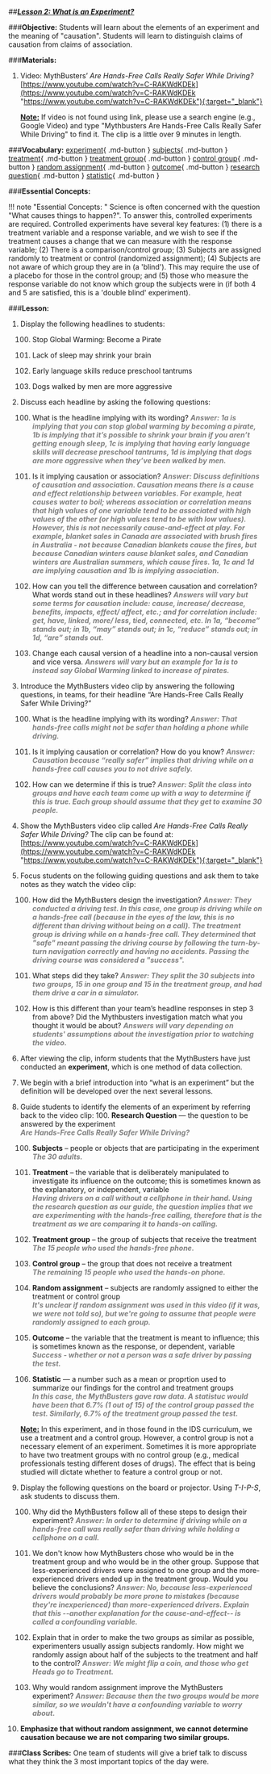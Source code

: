##***<u>Lesson 2: What is an Experiment?</u>***

###**Objective:**
Students will learn about the elements of an experiment and the meaning of "causation". Students will
learn to distinguish claims of causation from claims of association.

###**Materials:**
1. Video: MythBusters’ *Are Hands-Free Calls Really Safer While Driving?* <br> [https://www.youtube.com/watch?v=C-RAKWdKDEk](https://www.youtube.com/watch?v=C-RAKWdKDEk "https://www.youtube.com/watch?v=C-RAKWdKDEk"){:target="_blank"}

    **<u>Note:</u>** If video is not found using link, please use a search engine (e.g., Google Video) and type "Mythbusters Are Hands-Free Calls Really Safer While Driving" to find it. The clip is a little over 9 minutes in length.

###**Vocabulary:**
[experiment](../../vocabulary/unit3/#experiment "one method of data collection; something that can be repeated that has a set of possible results"){ .md-button }
[subjects](../../vocabulary/unit3/#subjects "people or objects that are participating in the experiment"){ .md-button }
[treatment](../../vocabulary/unit3/#treatment "the variable that is deliberately manipulated to investigate its influence on the outcome; this is sometimes known as the explanatory, or independent, variable "){ .md-button }
[treatment group](../../vocabulary/unit3/#treatment-group "the group of subjects that receive the treatment"){ .md-button }
[control group](../../vocabulary/unit3/#control-group "the group that does not receive a treatment"){ .md-button }
[random assignment](../../vocabulary/unit3/#random-assignment "subjects are randomly assigned to either the treatment or control group"){ .md-button }
[outcome](../../vocabulary/unit3/#outcome "the variable that the treatment is meant to influence; this is sometimes known as the response, or dependent, variable"){ .md-button }
[research question](../../vocabulary/unit3/#research-question "the question to be answered by the experiment"){ .md-button }
[statistic](../../vocabulary/unit3/#statistic "a term used for numbers that summarize a sample"){ .md-button }

###**Essential Concepts:**

!!! note "Essential Concepts: "
    Science is often concerned with the question "What causes things to happen?". To
    answer this, controlled experiments are required. Controlled experiments have several key features: (1)
    there is a treatment variable and a response variable, and we wish to see if the treatment causes a
    change that we can measure with the response variable; (2) There is a comparison/control group; (3)
    Subjects are assigned randomly to treatment or control (randomized assignment); (4) Subjects are not
    aware of which group they are in (a 'blind'). This may require the use of a placebo for those in the control
    group; and (5) those who measure the response variable do not know which group the subjects were in (if
    both 4 and 5 are satisfied, this is a 'double blind' experiment).

###**Lesson:**
1. Display the following headlines to students:

    100. Stop Global Warming: Become a Pirate

    100. Lack of sleep may shrink your brain

    100. Early language skills reduce preschool tantrums

    100. Dogs walked by men are more aggressive

2. Discuss each headline by asking the following questions:

    100. What is the headline implying with its wording? <span style="color:grey">***Answer: 1a is implying that you can stop global
    warming by becoming a pirate, 1b is implying that it’s possible to shrink your brain
    if you aren’t getting enough sleep, 1c is implying that having early language skills
    will decrease preschool tantrums, 1d is implying that dogs are more aggressive
    when they’ve been walked by men.***</span>

    100. Is it implying causation or association? <span style="color:grey">***Answer: Discuss definitions of causation and
    association. Causation means there is a cause and effect relationship between
    variables. For example, heat causes water to boil; whereas association or
    correlation means that high values of one variable tend to be associated with high
    values of the other (or high values tend to be with low values). However, this is not
    necessarily cause-and-effect at play. For example, blanket sales in Canada are
    associated with brush fires in Australia - not because Canadian blankets cause the
    fires, but because Canadian winters cause blanket sales, and Canadian winters are
    Australian summers, which cause fires. 1a, 1c and 1d are implying causation and
    1b is implying association.***</span>
    
    100. How can you tell the difference between causation and correlation? What words stand
    out in these headlines? <span style="color:grey">***Answers will vary but some terms for causation include:
    cause, increase/ decrease, benefits, impacts, effect/ affect, etc.; and for correlation
    include: get, have, linked, more/ less, tied, connected, etc. In 1a, “become” stands
    out; in 1b, “may” stands out; in 1c, “reduce” stands out; in 1d, “are” stands out.***</span>
    
    100. Change each causal version of a headline into a non-causal version and vice versa.
    <span style="color:grey">***Answers will vary but an example for 1a is to instead say Global Warming linked to
    increase of pirates.***</span>

3. Introduce the MythBusters video clip by answering the following questions, in teams, for their
headline “Are Hands-Free Calls Really Safer While Driving?”

    100. What is the headline implying with its wording? <span style="color:grey">***Answer: That hands-free calls might not be safer than holding a phone while driving.***</span>

    100. Is it implying causation or correlation? How do you know? <span style="color:grey">***Answer: Causation because
    “really safer” implies that driving while on a hands-free call causes you to not drive safely.***</span>

    100. How can we determine if this is true? <span style="color:grey">***Answer: Split the class into groups and have each team
    come up with a way to determine if this is true. Each group should assume that
    they get to examine 30 people.***</span>

4. Show the MythBusters video clip called *Are Hands-Free Calls Really Safer While Driving?* The clip can be found at: <br> [https://www.youtube.com/watch?v=C-RAKWdKDEk](https://www.youtube.com/watch?v=C-RAKWdKDEk "https://www.youtube.com/watch?v=C-RAKWdKDEk"){:target="_blank"}

5. Focus students on the following guiding questions and ask them to take notes as they watch the video clip:

    100. How did the MythBusters design the investigation? <span style="color:grey">***Answer: They conducted a driving test. In this case, one group is driving while on a hands-free call (because in the eyes of the law, this is no different than driving without being on a call). The treatment group is driving while on a hands-free call. They determined that "safe" meant passing the driving course by following the turn-by-turn navigation correctly and having no accidents. Passing the driving course was considered a "success".***</span>

    100. What steps did they take? <span style="color:grey">***Answer: They split the 30 subjects into two groups, 15 in one group and 15 in the treatment group, and had them drive a car in a simulator.***</span>

    100. How is this different than your team’s headline responses in step 3 from above? Did the Mythbusters investigation match what you thought it would be about? <span style="color:grey">***Answers will vary depending on students' assumptions about the investigation prior to watching the video.***</span>

6. After viewing the clip, inform students that the MythBusters have just conducted an **experiment**,
which is one method of data collection.

7. We begin with a brief introduction into “what is an experiment” but the definition will be developed
over the next several lessons.

8. Guide students to identify the elements of an experiment by referring back to the video clip:
    100. **Research Question** — the question to be answered by the experiment <br><span style="color:grey">***Are Hands-Free Calls Really Safer While Driving?***</span>

    100. **Subjects** – people or objects that are participating in the experiment <br><span style="color:grey">***The 30 adults.***</span>

    100. **Treatment** – the variable that is deliberately manipulated to investigate its influence on the outcome; this is sometimes known as the explanatory, or independent, variable <br><span style="color:grey">***Having drivers on a call without a cellphone in their hand. Using the research question as our guide, the question implies that we are experimenting with the hands-free calling, therefore that is the treatment as we are comparing it to hands-on calling.***</span>

    100. **Treatment group** – the group of subjects that receive the treatment <br><span style="color:grey">***The 15 people who used the hands-free phone.***</span>

    100. **Control group** – the group that does not receive a treatment <br><span style="color:grey">***The remaining 15 people who used the hands-on phone.***</span>

    100. **Random assignment** – subjects are randomly assigned to either the treatment or control
    group <br><span style="color:grey">***It's unclear if random assignment was used in this video (if it was, we were not told so), but we're going to assume that people were randomly assigned to each group.***</span>
    
    100. **Outcome** – the variable that the treatment is meant to influence; this is sometimes known as the response, or dependent, variable <br><span style="color:grey">***Success - whether or not a person was a safe driver by passing the test.***</span>
    
    100. **Statistic** — a number such as a mean or proprtion used to summarize our findings for the control and treatment groups <br> <span style="color:grey">***In this case, the MythBusters gave raw data. A statistuc would have been that 6.7% (1 out of 15) of the control group passed the test. Similarly, 6.7% of the treatment group passed the test.***</span>
    
    **<u>Note:</u>** In this experiment, and in those found in the IDS curriculum, we use a treatment and a
    control group. However, a control group is not a necessary element of an experiment. Sometimes
    it is more appropriate to have two treatment groups with no control group (e.g., medical
    professionals testing different doses of drugs). The effect that is being studied will dictate whether
    to feature a control group or not.

9. Display the following questions on the board or projector. Using *T-I-P-S*, ask students to discuss
them.

    100. Why did the MythBusters follow all of these steps to design their experiment? <span style="color:grey">***Answer: In order to determine if driving while on a hands-free call was really safer than driving while holding a cellphone on a call.***</span>

    100. We don't know how MythBusters chose who would be in the treatment group and who
    would be in the other group. Suppose that less-experienced drivers were assigned to one group and the more-experienced drivers ended up in the treatment group. Would you believe the conclusions? <span style="color:grey">***Answer: No, because less-experienced drivers would probably be more prone to mistakes (because they're inexperienced) than more-experienced drivers. Explain that this --another explanation for the cause-and-effect--
    is called a confounding variable.***</span>
    
    100. Explain that in order to make the two groups as similar as possible, experimenters
    usually assign subjects randomly. How might we randomly assign about half of the
    subjects to the treatment and half to the control? <span style="color:grey">***Answer: We might flip a coin, and those who
    get Heads go to Treatment.***</span>
    
    100. Why would random assignment improve the MythBusters experiment? <span style="color:grey">***Answer: Because then the two
    groups would be more similar, so we wouldn't have a confounding variable to
    worry about.***</span>

10. **Emphasize that without random assignment, we cannot determine causation because we
are not comparing two similar groups.**

###**Class Scribes:**
One team of students will give a brief talk to discuss what they think the 3 most important topics of the
day were.
